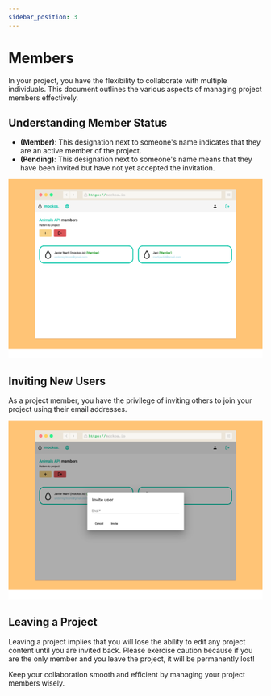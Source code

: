 ```yaml
---
sidebar_position: 3
---
```


# Members

In your project, you have the flexibility to collaborate with multiple individuals. This document outlines the various aspects of managing project members effectively.

## Understanding Member Status

- **(Member)**: This designation next to someone's name indicates that they are an active member of the project.
- **(Pending)**: This designation next to someone's name means that they have been invited but have not yet accepted the invitation.

![Screenshot](members.png)

## Inviting New Users

As a project member, you have the privilege of inviting others to join your project using their email addresses.

![Screenshot](request.png)

## Leaving a Project

Leaving a project implies that you will lose the ability to edit any project content until you are invited back. Please exercise caution because if you are the only member and you leave the project, it will be permanently lost!

Keep your collaboration smooth and efficient by managing your project members wisely.